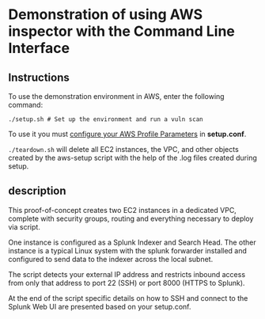 # Demonstration of using AWS inspector with the Command Line Interface

## Instructions

To use the demonstration environment in AWS, enter the following command:
```
./setup.sh # Set up the environment and run a vuln scan
```

To use it you must [configure your AWS Profile Parameters](../master/docs/configuration.md)
in **setup.conf**.

`./teardown.sh` will delete all EC2 instances, the VPC, and other objects created
by the aws-setup script with the help of the .log files created during setup.

## description
This proof-of-concept creates two EC2 instances in a dedicated VPC, complete
with security groups, routing and everything necessary to deploy via script.

One instance is configured as a Splunk Indexer and Search Head.  The other instance
is a typical Linux system with the splunk forwarder installed and configured to
send data to the indexer across the local subnet.

The script detects your external IP address and restricts inbound access from only
that address to port 22 (SSH) or port 8000 (HTTPS to Splunk).

At the end of the script specific details on how to SSH and connect to the Splunk
Web UI are presented based on your setup.conf.
